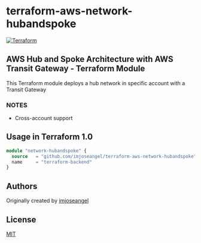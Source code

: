 # terraform-aws-network-hubandspoke

[![Terraform](https://github.com/imjoseangel/terraform-aws-network-hubandspoke/actions/workflows/terraform.yml/badge.svg)](https://github.com/imjoseangel/terraform-aws-network-hubandspoke/actions/workflows/terraform.yml)

## AWS Hub and Spoke Architecture with AWS Transit Gateway - Terraform Module

This Terraform module deploys a hub network in specific account with a Transit Gateway

### NOTES

* Cross-account support

## Usage in Terraform 1.0

```terraform
module "network-hubandspoke" {
  source   = "github.com/imjoseangel/terraform-aws-network-hubandspoke"
  name     = "terraform-backend"
}
```

## Authors

Originally created by [imjoseangel](http://github.com/imjoseangel)

## License

[MIT](LICENSE)
